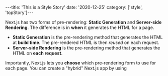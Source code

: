 ---title: 'This is a Style Story'
    date: '2020-12-25'
    category: ['style', 'topStory']---
  
  Next.js has two forms of pre-rendering: **Static Generation** and **Server-side Rendering**. The difference is in **when** it generates the HTML for a page.
  
  - **Static Generation** is the pre-rendering method that generates the HTML at **build time**. The pre-rendered HTML is then _reused_ on each request.
  - **Server-side Rendering** is the pre-rendering method that generates the HTML on **each request**.
  
  Importantly, Next.js lets you **choose** which pre-rendering form to use for each page. You can create a "hybrid" Next.js app by using